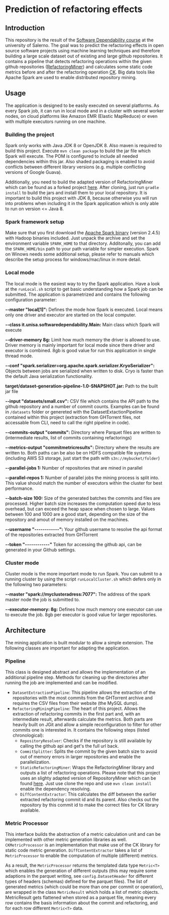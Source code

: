 # Prediction of refactoring effects

## Introduction
This repository is the result of the [Software Dependability course](https://github.com/fpalomba/SWDependability-Unisa2020) at the university of Salerno. 
The goal was to predict the refactoring effects in open source software projects using machine learning techniques and therefore building a large scale 
dataset out of existing and large github repositories. It contains a pipeline that detects refactoring operations within
the given github repositories ([RefactoringMiner](https://github.com/tsantalis/RefactoringMiner)) and calculates some static code metrics before and after 
the refactoring operation [CK](https://github.com/mauricioaniche/ck). Big data tools like Apache Spark are used to enable distributed repository mining.

## Usage
The application is designed to be easily executed on several platforms. As every Spark job, it can run in local mode and in
a cluster with several worker nodes, on cloud platforms like Amazon EMR (Elastic MapReduce) or even with multiple executors 
running on one machine.

### Building the project
Spark only works with Java JDK 8 or OpenJDK 8. Also maven is required to build this project. Execute `mvn clean package` to build the jar
file which Spark will execute. The POM is configured to include all needed dependencies within this jar. Also shaded packaging is enabled
to avoid conflicts between different library versions (e.g. multiple conflicting versions of Google Guava).

Additionally, you need to build the adapted version of RefactoringMiner which can be found as a forked project [here](https://github.com/im-a-giraffe/RefactoringMiner). After cloning, just run `gradle install` to build the jars and install them to your local repository. It is important to build this project with JDK 8, because otherwise you will run into problems when including it in the Spark application which is only able to run on version <= Java 8.

### Spark framework setup
Make sure that you first download the [Apache Spark binary](https://spark.apache.org/downloads.html) (version 2.4.5)
with Hadoop binaries included. Just unpack the archive and set the environment variable `SPARK_HOME` to that directory. Additonally,
you can add the `SPARK_HOME/bin` path to your path variable for simpler execution. Spark on Winows needs some additional 
setup, please refer to manuals which describe the setup process for windows/mac/linux in more detail.

### Local mode
The local mode is the easiest way to try the Spark application. Have a look at the `runLocal.sh` script to get basic understanding
how a Spark job can be submitted. The application is parametrized and contains the following configuration parameter:

**--master "local[1]":** Defines the mode how Spark is executed. Local means only one driver and executor are started on the local computer.

**--class it.unisa.softwaredependability.Main:** Main class which Spark will execute

**--driver-memory 8g:** Limit how much memory the driver is allowed to use. Driver memory is mainly important for local mode since there driver and executor is combined. 8gb is good value for run this application in single thread mode.

**--conf "spark.serializer=org.apache.spark.serializer.KryoSerializer":** Objects between jobs are serialized when written to disk. Cryo is faster than the default Java serialization functionality.

**target/dataset-generation-pipeline-1.0-SNAPSHOT.jar:** Path to the built jar file

**--input "datasets/small.csv":** CSV file which contains the API path to the github repository and a number of commit counts. Examples can be found in `/datasets` folder or genereted with the DatasetExtactionPipeline contained within this project (extraction from GHTorrent files, not accessable from CLI, need to call the right pipeline in code).

**--commits-output "commits":** Directory where Parquet files are written to (intermediate results, list of commits containing refactorings)

**--metrics-output "commitmetricresults":**  Directory where the results are written to. Both paths can be also be on HDFS compatible file systems (including AWS S3 storage, just start the path with `s3n://mybucket/folder`)

**--parallel-jobs 1:** Number of repositories that are mined in parallel

**--parallel-repos 1:** Number of parallel jobs the mining process is split into. This value should match the number of executors within the cluster for best performance.

**--batch-size 100:** Size of the generated batches the commits and files are processed. Higher batch size increases the computation speed due to less overhead, but can exceed the heap space when chosen to large. Values between 100 and 1000 are a good start, depending on the size of the repository and amout of memory installed on the machines.

**--username "------------":** Your github username to resolve the api format of the repositories extracted from GHTorrent

**--token "------------"** Token for accessing the github api, can be generated in your Github settings.

### Cluster mode
Cluster mode is the more important mode to run Spark. You can submit to a running cluster by using the script `runLocalCluster.sh` which defers
only in the following two parameters:

**--master "spark://myclusteradress:7077":** The address of the spark master node the job is submitted to.

**--executor-memory: 8g:** Defines how much memory one executor can use to execute the job. 8gb per executor is good value for larger repositories.


## Architecture
The mining application is built modular to allow a simple extension. The following classes are important for adapting the application.

### Pipeline
This class is designed abstract and allows the implementation of an additional pipeline step. Methods for cleaning up the directories
after running the job are implemented and can be modified.
- `DatasetExtractionPipeline`: This pipeline allows the extraction of the repositories with the most commits from the GHTorrent archive and requires the CSV files from their website (the MySQL dump).
- `RefactoringMiningPipeline`: The heart of this project. Allows the extraction of refactoring commits in the first part and, with an intermediate result, afterwards calculate the metrics. Both parts are heavily built on JGit and allow a simple reconfiguration to filter for other commits one is interested in. It contains the following steps (listed chronological):
  - `RepositoryResolver`: Checks if the repository is still available by calling the github api and get's the full url back.
  - `CommitSplitter`: Splits the commit by the given batch size to avoid out of memory errors in larger repositories and enable the parallelization.
  - `StaticRefactoringMiner`: Wraps the RefactoringMiner library and outputs a list of refactoring operations. Please note that this project uses an slighty adapted version of RepositoryMiner which can be found [here](https://github.com/im-a-giraffe/RefactoringMiner). Just use clone the repo and use `mvn clean install` enable the dependency resolving. 
  - `DiffContentExtractor`: This calculates the diff between the earlier extracted refactoring commit id and its parent. Also checks out the repository by this commit id to make the correct files for CK library available.

### Metric Processor
This interface builds the abstraction of a metric calculation unit and can be implemented with other metric generation libraries as well. `CKMetricProcessor` is an implementation
that make use of the CK library for static code metric generation. `DiffContentExtractor` takes a list of `MetricProcessor` to enable the computation of multiple (different) metrics.

As a result, the `MetricProcessor` returns the templated data type `Metric<T>` which enables the generation of different outputs (this may require some adaptions in the parquet writing, see `config.DatasetHeader` for different types of headers (schemas) defined for the parquet files). 
The list of generated metrics (which could be more than one per commit or operation), are wrapped in the class `MetricResult` which holds a list of metric objects. MetricResult gets flattened when
stored as a parquet file, meaning every row contains the basis information about the commit and refactoring, and for each row different `Metric<T>` data.
